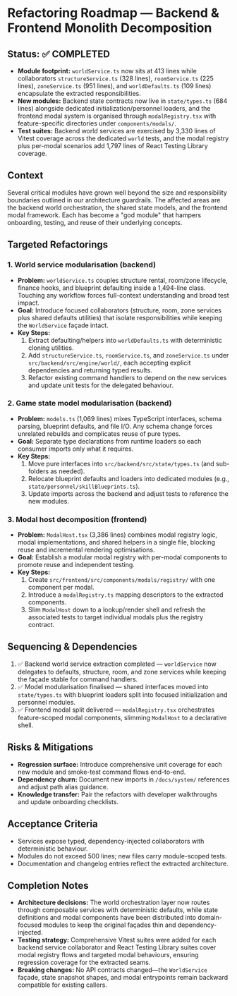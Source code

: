# Refactoring Roadmap — Backend & Frontend Monolith Decomposition

## Status: ✅ COMPLETED

- **Module footprint:** `worldService.ts` now sits at 413 lines while collaborators `structureService.ts` (328 lines), `roomService.ts` (225 lines), `zoneService.ts` (951 lines), and `worldDefaults.ts` (109 lines) encapsulate the extracted responsibilities.
- **New modules:** Backend state contracts now live in `state/types.ts` (684 lines) alongside dedicated initialization/personnel loaders, and the frontend modal system is organised through `modalRegistry.tsx` with feature-specific directories under `components/modals/`.
- **Test suites:** Backend world services are exercised by 3,330 lines of Vitest coverage across the dedicated `world` tests, and the modal registry plus per-modal scenarios add 1,797 lines of React Testing Library coverage.

## Context

Several critical modules have grown well beyond the size and responsibility boundaries outlined in our architecture guardrails. The affected areas are the backend world orchestration, the shared state models, and the frontend modal framework. Each has become a "god module" that hampers onboarding, testing, and reuse of their underlying concepts.

## Targeted Refactorings

### 1. World service modularisation (backend)

- **Problem:** `worldService.ts` couples structure rental, room/zone lifecycle, finance hooks, and blueprint defaulting inside a 1,494-line class. Touching any workflow forces full-context understanding and broad test impact.
- **Goal:** Introduce focused collaborators (structure, room, zone services plus shared defaults utilities) that isolate responsibilities while keeping the `WorldService` façade intact.
- **Key Steps:**
  1. Extract defaulting/helpers into `worldDefaults.ts` with deterministic cloning utilities.
  2. Add `structureService.ts`, `roomService.ts`, and `zoneService.ts` under `src/backend/src/engine/world/`, each accepting explicit dependencies and returning typed results.
  3. Refactor existing command handlers to depend on the new services and update unit tests for the delegated behaviour.

### 2. Game state model modularisation (backend)

- **Problem:** `models.ts` (1,069 lines) mixes TypeScript interfaces, schema parsing, blueprint defaults, and file I/O. Any schema change forces unrelated rebuilds and complicates reuse of pure types.
- **Goal:** Separate type declarations from runtime loaders so each consumer imports only what it requires.
- **Key Steps:**
  1. Move pure interfaces into `src/backend/src/state/types.ts` (and sub-folders as needed).
  2. Relocate blueprint defaults and loaders into dedicated modules (e.g., `state/personnel/skillBlueprints.ts`).
  3. Update imports across the backend and adjust tests to reference the new modules.

### 3. Modal host decomposition (frontend)

- **Problem:** `ModalHost.tsx` (3,386 lines) combines modal registry logic, modal implementations, and shared helpers in a single file, blocking reuse and incremental rendering optimisations.
- **Goal:** Establish a modular modal registry with per-modal components to promote reuse and independent testing.
- **Key Steps:**
  1. Create `src/frontend/src/components/modals/registry/` with one component per modal.
  2. Introduce a `modalRegistry.ts` mapping descriptors to the extracted components.
  3. Slim `ModalHost` down to a lookup/render shell and refresh the associated tests to target individual modals plus the registry contract.

## Sequencing & Dependencies

1. ✅ Backend world service extraction completed — `worldService` now delegates to defaults, structure, room, and zone services while keeping the façade stable for command handlers.
2. ✅ Model modularisation finalised — shared interfaces moved into `state/types.ts` with blueprint loaders split into focused initialization and personnel modules.
3. ✅ Frontend modal split delivered — `modalRegistry.tsx` orchestrates feature-scoped modal components, slimming `ModalHost` to a declarative shell.

## Risks & Mitigations

- **Regression surface:** Introduce comprehensive unit coverage for each new module and smoke-test command flows end-to-end.
- **Dependency churn:** Document new imports in `/docs/system/` references and adjust path alias guidance.
- **Knowledge transfer:** Pair the refactors with developer walkthroughs and update onboarding checklists.

## Acceptance Criteria

- Services expose typed, dependency-injected collaborators with deterministic behaviour.
- Modules do not exceed 500 lines; new files carry module-scoped tests.
- Documentation and changelog entries reflect the extracted architecture.

## Completion Notes

- **Architecture decisions:** The world orchestration layer now routes through composable services with deterministic defaults, while state definitions and modal components have been distributed into domain-focused modules to keep the original façades thin and dependency-injected.
- **Testing strategy:** Comprehensive Vitest suites were added for each backend service collaborator and React Testing Library suites cover modal registry flows and targeted modal behaviours, ensuring regression coverage for the extracted seams.
- **Breaking changes:** No API contracts changed—the `WorldService` façade, state snapshot shapes, and modal entrypoints remain backward compatible for existing callers.

